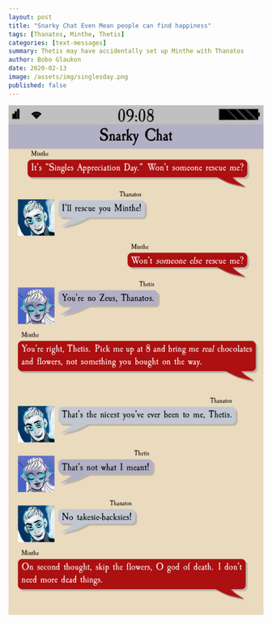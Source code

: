```yaml
---
layout: post
title: "Snarky Chat Even Mean people can find happiness"
tags: [Thanatos, Minthe, Thetis]
categories: [text-messages]
summary: Thetis may have accidentally set up Minthe with Thanatos
author: Bobo Glaukon
date: 2020-02-13
image: /assets/img/singlesday.png
published: false
---
```


![Thetis may have accidentally set up Minthe with Thanatos](/assets/img/singlesday.png)


